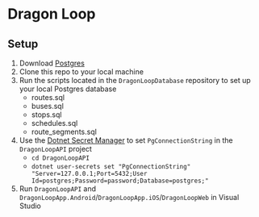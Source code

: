 # Dragon Loop

## Setup
1. Download [Postgres](https://www.postgresql.org/)
2. Clone this repo to your local machine
3. Run the scripts located in the `DragonLoopDatabase` repository to set up your local Postgres database
   * routes.sql
   * buses.sql
   * stops.sql
   * schedules.sql
   * route_segments.sql
4. Use the [Dotnet Secret Manager](https://docs.microsoft.com/en-us/aspnet/core/security/app-secrets?view=aspnetcore-2.2&tabs=windows) to set `PgConnectionString` in the `DragonLoopAPI` project
   * `cd DragonLoopAPI`
   * `dotnet user-secrets set "PgConnectionString" "Server=127.0.0.1;Port=5432;User Id=postgres;Password=password;Database=postgres;"`
5. Run `DragonLoopAPI` and `DragonLoopApp.Android`/`DragonLoopApp.iOS`/`DragonLoopWeb` in Visual Studio
